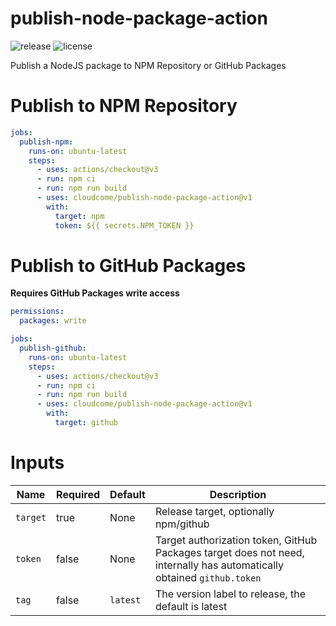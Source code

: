 # publish-node-package-action

![release](https://img.shields.io/github/v/release/cloudcome/publish-node-package-action)
![license](https://img.shields.io/github/license/cloudcome/publish-node-package-action)

Publish a NodeJS package to NPM Repository or GitHub Packages

# Publish to NPM Repository

```yaml
jobs:
  publish-npm:
    runs-on: ubuntu-latest
    steps:
      - uses: actions/checkout@v3
      - run: npm ci
      - run: npm run build
      - uses: cloudcome/publish-node-package-action@v1
        with:
          target: npm
          token: ${{ secrets.NPM_TOKEN }}
```

# Publish to GitHub Packages

**Requires GitHub Packages write access**

```yaml
permissions:
  packages: write

jobs:
  publish-github:
    runs-on: ubuntu-latest
    steps:
      - uses: actions/checkout@v3
      - run: npm ci
      - run: npm run build
      - uses: cloudcome/publish-node-package-action@v1
        with:
          target: github
```

# Inputs

| Name     | Required | Default  | Description                                                                                                            |
| -------- | -------- | -------- | ---------------------------------------------------------------------------------------------------------------------- |
| `target` | true     | None     | Release target, optionally npm/github                                                                                  |
| `token`  | false    | None     | Target authorization token, GitHub Packages target does not need, internally has automatically obtained `github.token` |
| `tag`    | false    | `latest` | The version label to release, the default is latest                                                                    |
